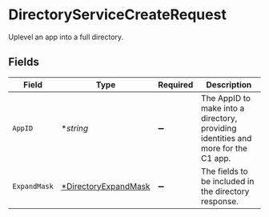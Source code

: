 # DirectoryServiceCreateRequest

Uplevel an app into a full directory.


## Fields

| Field                                                                             | Type                                                                              | Required                                                                          | Description                                                                       |
| --------------------------------------------------------------------------------- | --------------------------------------------------------------------------------- | --------------------------------------------------------------------------------- | --------------------------------------------------------------------------------- |
| `AppID`                                                                           | **string*                                                                         | :heavy_minus_sign:                                                                | The AppID to make into a directory, providing identities and more for the C1 app. |
| `ExpandMask`                                                                      | [*DirectoryExpandMask](../../models/shared/directoryexpandmask.md)                | :heavy_minus_sign:                                                                | The fields to be included in the directory response.                              |